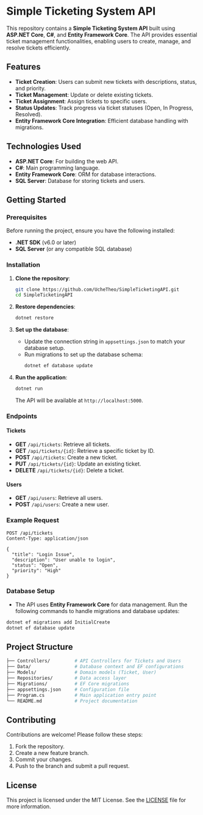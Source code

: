 # Simple Ticketing System API

This repository contains a **Simple Ticketing System API** built using **ASP.NET Core**, **C#**, and **Entity Framework Core**. The API provides essential ticket management functionalities, enabling users to create, manage, and resolve tickets efficiently.

## Features

- **Ticket Creation**: Users can submit new tickets with descriptions, status, and priority.
- **Ticket Management**: Update or delete existing tickets.
- **Ticket Assignment**: Assign tickets to specific users.
- **Status Updates**: Track progress via ticket statuses (Open, In Progress, Resolved).
- **Entity Framework Core Integration**: Efficient database handling with migrations.

## Technologies Used

- **ASP.NET Core**: For building the web API.
- **C#**: Main programming language.
- **Entity Framework Core**: ORM for database interactions.
- **SQL Server**: Database for storing tickets and users.

## Getting Started

### Prerequisites

Before running the project, ensure you have the following installed:

- **.NET SDK** (v6.0 or later)
- **SQL Server** (or any compatible SQL database)

### Installation

1. **Clone the repository**:
   ```bash
   git clone https://github.com/UcheTheo/SimpleTicketingAPI.git
   cd SimpleTicketingAPI
   ```

2. **Restore dependencies**:
   ```bash
   dotnet restore
   ```

3. **Set up the database**:
   - Update the connection string in `appsettings.json` to match your database setup.
   - Run migrations to set up the database schema:
     ```bash
     dotnet ef database update
     ```

4. **Run the application**:
   ```bash
   dotnet run
   ```

   The API will be available at `http://localhost:5000`.

### Endpoints

#### Tickets
- **GET** `/api/tickets`: Retrieve all tickets.
- **GET** `/api/tickets/{id}`: Retrieve a specific ticket by ID.
- **POST** `/api/tickets`: Create a new ticket.
- **PUT** `/api/tickets/{id}`: Update an existing ticket.
- **DELETE** `/api/tickets/{id}`: Delete a ticket.

#### Users
- **GET** `/api/users`: Retrieve all users.
- **POST** `/api/users`: Create a new user.

### Example Request

```http
POST /api/tickets
Content-Type: application/json

{
  "title": "Login Issue",
  "description": "User unable to login",
  "status": "Open",
  "priority": "High"
}
```

### Database Setup

- The API uses **Entity Framework Core** for data management. Run the following commands to handle migrations and database updates:

```bash
dotnet ef migrations add InitialCreate
dotnet ef database update
```

## Project Structure

```bash
├── Controllers/         # API Controllers for Tickets and Users
├── Data/                # Database context and EF configurations
├── Models/              # Domain models (Ticket, User)
├── Repositories/        # Data access layer
├── Migrations/          # EF Core migrations
├── appsettings.json     # Configuration file
├── Program.cs           # Main application entry point
└── README.md            # Project documentation
```

## Contributing

Contributions are welcome! Please follow these steps:

1. Fork the repository.
2. Create a new feature branch.
3. Commit your changes.
4. Push to the branch and submit a pull request.

## License

This project is licensed under the MIT License. See the [LICENSE](LICENSE) file for more information.
